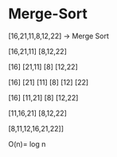 # Merge-Sort

[16,21,11,8,12,22] -> Merge Sort

[16,21,11]          [8,12,22]

[16]  [21,11]       [8]  [12,22]

[16] [21] [11]      [8] [12] [22]  

[16]  [11,21]       [8]  [12,22]

[11,16,21]     [8,12,22]

[8,11,12,16,21,22]]



O(n)= log n 
